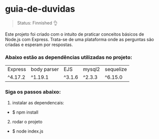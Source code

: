 # guia-de-duvidas

> Status: Finnished 👌

Este projeto foi criado com o intuito de praticar conceitos básicos de Node.js com Express. Trata-se de uma plataforma onde as perguntas são criadas e esperam por respostas. 

### Abaixo estão as dependências utilizadas no projeto:

<table>
  <tr> 
    <td> Express </td> 
    <td> body parser </td>
    <td> EJS </td>
    <td> mysql2 </td>
    <td> sequelize </td>
  </tr>  
  <tr> 
    <td> ^4.17.2 </td>
    <td> ^1.19.1 </td>
    <td> ^3.1.6 </td>
    <td> ^2.3.3 </td>
    <td> ^6.15.0 </td>
  </tr>
</table>

### Siga os passos abaixo:
1. instalar as dependencais:
- $ npm install
2. rodar o projeto
- $ node index.js



